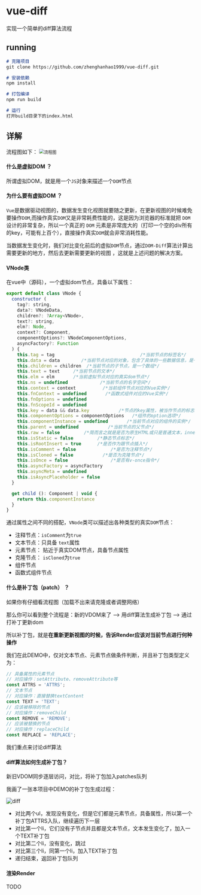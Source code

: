 # vue-diff

实现一个简单的diff算法流程

## running
```markdown
# 克隆项目
git clone https://github.com/zhenghanhao1999/vue-diff.git

# 安装依赖
npm install

# 打包编译
npm run build

# 运行
打开build目录下的index.html
```

## 详解
流程图如下：
<img src="G:\vue-diff\images\流程图.PNG" alt="流程图" style="zoom:80%;" />

#### 什么是虚拟DOM ？

所谓虚拟DOM，就是用一个`JS`对象来描述一个`DOM`节点

#### 为什么要有虚拟DOM ？ 

`Vue`是数据驱动视图的，数据发生变化视图就要随之更新，在更新视图的时候难免要操作`DOM`,而操作真实`DOM`又是非常耗费性能的，这是因为浏览器的标准就把 `DOM` 设计的非常复杂，所以一个真正的 `DOM` 元素是非常庞大的（打印一个空的div所有的key，可能有上百个），直接操作真实`DOM`就会非常消耗性能。

当数据发生变化时，我们对比变化前后的虚拟`DOM`节点，通过`DOM-Diff`算法计算出需要更新的地方，然后去更新需要更新的视图 ，这就是上述问题的解决方案。

#### VNode类

在vue中（源码），一个虚拟dom节点，具备以下属性：

```javascript
export default class VNode {
  constructor (
    tag?: string,
    data?: VNodeData,
    children?: ?Array<VNode>,
    text?: string,
    elm?: Node,
    context?: Component,
    componentOptions?: VNodeComponentOptions,
    asyncFactory?: Function
  ) {
    this.tag = tag                                /*当前节点的标签名*/
    this.data = data        /*当前节点对应的对象，包含了具体的一些数据信息，是一个VNodeData类型，可以参考VNodeData类型中的数据信息*/
    this.children = children  /*当前节点的子节点，是一个数组*/
    this.text = text     /*当前节点的文本*/
    this.elm = elm       /*当前虚拟节点对应的真实dom节点*/
    this.ns = undefined            /*当前节点的名字空间*/
    this.context = context          /*当前组件节点对应的Vue实例*/
    this.fnContext = undefined       /*函数式组件对应的Vue实例*/
    this.fnOptions = undefined
    this.fnScopeId = undefined
    this.key = data && data.key           /*节点的key属性，被当作节点的标志，用以优化*/
    this.componentOptions = componentOptions   /*组件的option选项*/
    this.componentInstance = undefined       /*当前节点对应的组件的实例*/
    this.parent = undefined           /*当前节点的父节点*/
    this.raw = false         /*简而言之就是是否为原生HTML或只是普通文本，innerHTML的时候为true，textContent的时候为false*/
    this.isStatic = false         /*静态节点标志*/
    this.isRootInsert = true      /*是否作为跟节点插入*/
    this.isComment = false             /*是否为注释节点*/
    this.isCloned = false           /*是否为克隆节点*/
    this.isOnce = false                /*是否有v-once指令*/
    this.asyncFactory = asyncFactory
    this.asyncMeta = undefined
    this.isAsyncPlaceholder = false
  }

  get child (): Component | void {
    return this.componentInstance
  }
}
```

 通过属性之间不同的搭配，`VNode`类可以描述出各种类型的真实`DOM`节点：

- 注释节点：`isComment`为`true`
- 文本节点：只具备 `text`属性 
- 元素节点： 贴近于真实DOM节点，具备节点属性 
- 克隆节点： `isCloned`为`true` 
- 组件节点
- 函数式组件节点

#### 什么是补丁包（patch） ？

如果你有仔细看流程图（加载不出来请克隆或者调整网络）

那么你可以看到整个流程是：新的VDOM来了 --> 用diff算法生成补丁包 --> 通过打补丁更新dom

所以补丁包，就是**在重新更新视图的时候，告诉Render应该对当前节点进行何种操作**

我们在此DEMO中，仅对文本节点、元素节点做条件判断，并且补丁包类型定义为：

```javascript
// 具备属性的元素节点
// 对应操作：setAttribute、removeAttribute等
const ATTRS = 'ATTRS';
// 文本节点
// 对应操作：直接替换textContent
const TEXT = 'TEXT';
// 应该被移除的节点
// 对应操作：removeChild
const REMOVE = 'REMOVE';
// 应该被替换的节点
// 对应操作：replaceChild
const REPLACE = 'REPLACE';
```

我们重点来讨论diff算法

#### diff算法如何生成补丁包？

新旧VDOM同步逐层访问，对比，将补丁包加入patches队列

我画了一张本项目中DEMO的补丁包生成过程：

![diff](G:\vue-diff\images\diff.PNG)

- 对比两个ul，发现没有变化，但是它们都是元素节点，具备属性，所以第一个补丁包ATTRS入队，继续遍历下一层
- 对比第一个li，它们没有子节点并且都是文本节点，文本发生变化了，加入一个TEXT补丁包
- 对比第二个li，没有变化，跳过
- 对比第三个li，同第一个li，加入TEXT补丁包
- 递归结束，返回补丁包队列

#### 渲染Render

TODO
